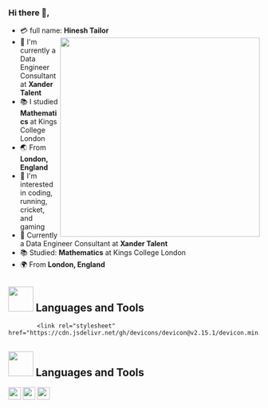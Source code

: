 ### Hi there 👋,

- :credit_card: full name: **Hinesh Tailor** <img src="https://i.pinimg.com/originals/df/1a/ff/df1aff8395678d11b99b575f0e3b19d5.gif" width="400" align="right"/>
- :school: I'm currently a Data Engineer Consultant at **Xander Talent**
- :books: I studied **Mathematics** at Kings College London
- :earth_asia: From **London, England**
- :monocle_face: I'm interested in coding, running, cricket, and gaming
- :school: Currently a Data Engineer Consultant at **Xander Talent**
- :books: Studied: **Mathematics** at Kings College London
- 🌍 From **London, England**

## <img src="https://media2.giphy.com/media/QssGEmpkyEOhBCb7e1/giphy.gif?cid=ecf05e47a0n3gi1bfqntqmob8g9aid1oyj2wr3ds3mg700bl&rid=giphy.gif" width="50px" height="50px"> Languages and Tools 

            <link rel="stylesheet" href="https://cdn.jsdelivr.net/gh/devicons/devicon@v2.15.1/devicon.min.css">
## <img src="https://media2.giphy.com/media/QssGEmpkyEOhBCb7e1/giphy.gif?cid=ecf05e47a0n3gi1bfqntqmob8g9aid1oyj2wr3ds3mg700bl&rid=giphy.gif" width="50px" height="50px"> Languages and Tools
<p>
<img src="https://cdn.jsdelivr.net/gh/devicons/devicon/icons/python/python-original.svg" height="25">
<img src="https://cdn.jsdelivr.net/gh/devicons/devicon/icons/visualstudio/visualstudio-plain.svg" height ="25" />
<img src="https://cdn.jsdelivr.net/gh/devicons/devicon/icons/git/git-original.svg" height ="25"/>


</p>




<br>

